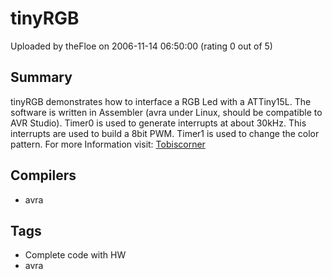 # tinyRGB

Uploaded by theFloe on 2006-11-14 06:50:00 (rating 0 out of 5)

## Summary

tinyRGB demonstrates how to interface a RGB Led with a ATTiny15L. The software is written in Assembler (avra under Linux, should be compatible to AVR Studio). Timer0 is used to generate interrupts at about 30kHz. This interrupts are used to build a 8bit PWM. Timer1 is used to change the color pattern. For more Information visit: [Tobiscorner](http://tobiscorner.floery.net)

## Compilers

- avra

## Tags

- Complete code with HW
- avra

